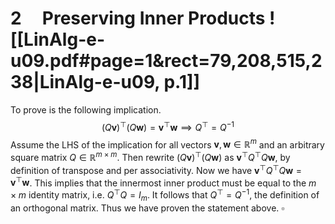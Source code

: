

# 2     Preserving Inner Products ![[LinAlg-e-u09.pdf#page=1&rect=79,208,515,238|LinAlg-e-u09, p.1]]

To prove is the following implication.
$$
(Q\mathbf{v})^{\top}(Q\mathbf{w}) = \mathbf{v}^{\top}\mathbf{w} \implies Q^{\top} = Q^{-1}
$$
Assume the LHS of the implication for all vectors $\mathbf{v}, \mathbf{w} \in \mathbb{R}^{m}$ and an arbitrary square matrix $Q \in \mathbb{R}^{m \times m}$. Then rewrite $(Q\mathbf{v})^{\top}(Q\mathbf{w})$ as $\mathbf{v}^{\top}Q^{\top}Q\mathbf{w}$, by definition of transpose and per associativity. Now we have $\mathbf{v}^{\top}Q^{\top}Q\mathbf{w} =\mathbf{v}^{\top}\mathbf{w}$. This implies that the innermost inner product must be equal to the $m\times m$ identity matrix, i.e. $Q^{\top}Q = I_{m}$. It follows that $Q^{\top} = Q^{-1}$, the definition of an orthogonal matrix. Thus we have proven the statement above.
$\square$
